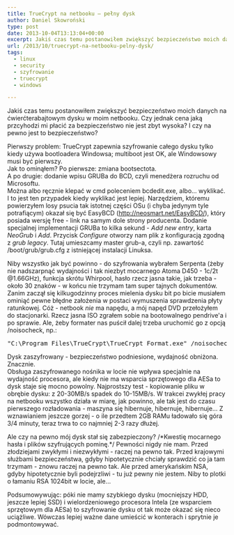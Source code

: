 ```yaml
---
title: TrueCrypt na netbooku – pełny dysk
author: Daniel Skowroński
type: post
date: 2013-10-04T13:13:04+00:00
excerpt: Jakiś czas temu postanowiłem zwiększyć bezpieczeństwo moich danych na ćwierćterabajtowym dysku w moim netbooku. Czy jednak cena jaką przcyhodzi mi płacić za bezpieczeństwo nie jest zbyt wysoka? I czy na pewno jest to bezpieczeństwo?
url: /2013/10/truecrypt-na-netbooku-pelny-dysk/
tags:
  - linux
  - security
  - szyfrowanie
  - truecrypt
  - windows

---
```

Jakiś czas temu postanowiłem zwiększyć bezpieczeństwo moich danych na ćwierćterabajtowym dysku w moim netbooku. Czy jednak cena jaką przcyhodzi mi płacić za bezpieczeństwo nie jest zbyt wysoka? I czy na pewno jest to bezpieczeństwo?

Pierwszy problem: TrueCrypt zapewnia szyfrowanie całego dysku tylko kiedy używa bootloadera Windowsa; multiboot jest OK, ale Windowsowy musi być pierwszy.  
Jak to ominąłem? Po pierwsze: zmiana bootsectota.  
A po drugie: dodanie wpisu GRUBa do BCD, czyli menedżera rozruchu od Microsoftu.  
Można albo ręcznie klepać w cmd poleceniem bcdedit.exe, albo... wyklikać. I to jest ten przypadek kiedy wyklikać jest lepiej. Narzędziem, któremu powierzyłem losy psucia tak istotnej części OSu (i chyba jedynym tyle potrafiącym) okazał się być EasyBCD (http://neosmart.net/EasyBCD/), który posiada wersję free - link na samym dole strony producenta. Dodanie specjalnej implementacji GRUBa to kilka sekund - _Add new entry_, karta _NeoGrub_ i _Add_. Przycisk _Configure_ otworzy nam plik z konfiguracją zgodną z _grub legacy_. Tutaj umieszcamy master grub-a, czyli np. zawartość /boot/grub/grub.cfg z istniejącej instalacji Linuksa.

Niby wszystko jak być powinno - do szyfrowania wybrałem Serpenta (żeby nie nadszarpnąć wydajności i tak niezbyt mocarnego Atoma D450 - 1c/2t @1.66GHz), funkcja skrótu Whirpool, hasło rzecz jasna takie, jak trzeba - około 30 znaków - w końcu nie trzymam tam super tajnych dokumentów. Zanim zaczął się kilkugodzinny proces mielenia dysku bit po bicie musiałem ominiąć pewne błędne założenia w postaci wymuszenia sprawdzenia płyty ratunkowej. Cóż - netbook _nie_ ma napędu, a mój napęd DVD przełożyłem do stacjonarki. Rzecz jasna ISO zgrałem sobie na bootowalnego pendrive'a i po sprawie. Ale, żeby formater nas puścił dalej trzeba uruchomić go z opcją /noisocheck, np.:

<pre class="EnlighterJSRAW php">"C:\Program Files\TrueCrypt\TrueCrypt Format.exe" /noisocheck</pre>

Dysk zaszyfrowany - bezpieczeństwo podniesione, wydajność obniżona. Znacznie.  
Obsługa zaszyfrowanego nośnika w locie nie wpływa specjalnie na wydajność procesora, ale kiedy nie ma wsparcia sprzętowego dla AESa to dysk staje się mocno powolny. Najprostszy test - kopiowanie pliku w obrębie dysku: z 20-30MB/s spadek do 10-15MB/s. W trakcei zwykłej pracy na netbooku wszystko działa w miarę, jak powinno, ale tak jest do czasu pierwszego rozładowania - maszyna się hibernuje, hibernuje, hibernuje... Z wznawianiem jeszcze gorzej - o ile przedtem 2GB RAMu ładowało się góra 3/4 minuty, teraz trwa to co najmniej 2-3 razy dłużej.

Ale czy na pewno mój dysk stał się zabezpieczony? /\*Kwestię mocarnego hasła i plików szyfrujących pominę.\*/ Pewności nigdy nie mam. Przed złodziejami zwykłymi i niezwykłymi - raczej na pewno tak. Przed krajowymi służbami bezpieczeństwa, gdyby hipotetycznie chciały sprawdzić co ja tam trzymam - znowu raczej na pewno tak. Ale przed amerykańskim NSA, gdyby hipotetycznie byli podejrzliwi - tu już pewny nie jestem. Niby to plotki o łamaniu RSA 1024bit w locie, ale...

Podsumowywując: póki nie mamy szybkiego dysku (mocniejszy HDD, jeszcze lepiej SSD) i wielordzeniowego procesora Intela (ze wsparciem sprzętowym dla AESa) to szyfrowanie dysku ot tak może okazać się nieco uciążliwe. Wówczas lepiej ważne dane umieścić w konterach i sprytnie je podmontowywać.